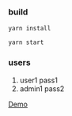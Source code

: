 
### build

`yarn install`

`yarn start`

### users
1. user1 pass1
2. admin1 pass2

[Demo](http://linoleum-js.github.io)
